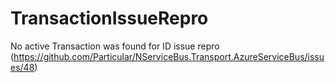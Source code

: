 # TransactionIssueRepro
No active Transaction was found for ID issue repro (https://github.com/Particular/NServiceBus.Transport.AzureServiceBus/issues/48)
